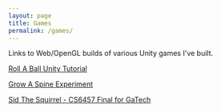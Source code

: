 ```yaml
---
layout: page
title: Games
permalink: /games/
---
```

Links to Web/OpenGL builds of various Unity games I've built.

[Roll A Ball Unity Tutorial](https://brue.land/RollABall/)

[Grow A Spine Experiment](https://brue.land/GrowASpine/)

[Sid The Squirrel - CS6457 Final for GaTech](https://www.youtube.com/watch?v=l4dxJOaDrnA&ab_channel=WesleyBrueland)
